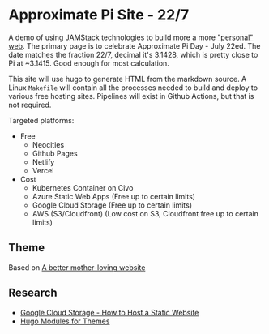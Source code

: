 # Approximate Pi Site - 22/7

A demo of using JAMStack technologies to build more a more ["personal" web](https://yesterweb.org/).  The primary page is to celebrate Approximate Pi Day - July 22ed.  The date matches the fraction 22/7, decimal it's 3.1428, which is pretty close to Pi at ~3.1415.  Good enough for most calculation.

This site will use hugo to generate HTML from the markdown source.  A Linux `Makefile` will contain all the processes needed to build and deploy to various free hosting sites.  Pipelines will exist in Github Actions, but that is not required.

Targeted platforms:

- Free
  - Neocities
  - Github Pages
  - Netlify
  - Vercel
- Cost
  - Kubernetes Container on Civo
  - Azure Static Web Apps (Free up to certain limits)
  - Google Cloud Storage (Free up to certain limits)
  - AWS (S3/Cloudfront) (Low cost on S3, Cloudfront free up to certain limits)


## Theme

Based on [A better mother-loving website](http://bettermotherfuckingwebsite.com/)

## Research

- [Google Cloud Storage - How to Host a Static Website](https://cloud.google.com/storage/docs/hosting-static-website)
- [Hugo Modules for Themes](https://www.hugofordevelopers.com/articles/master-hugo-modules-managing-themes-as-modules/)
